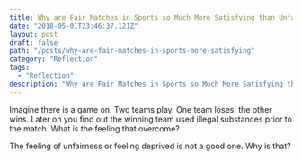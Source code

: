 ```yaml
---
title: Why are Fair Matches in Sports so Much More Satisfying than Unfair Matches?
date: "2018-05-01T23:46:37.121Z"
layout: post
draft: false
path: "/posts/why-are-fair-matches-in-sports-more-satisfying"
category: "Reflection"
tags:
  - "Reflection"
description: "Why are Fair Matches in Sports so Much More Satisfying than Unfair Matches?"
---
```


Imagine there is a game on. Two teams play. One team loses, the other wins. Later on you find out the winning team used illegal substances prior to the match. What is the feeling that overcome?

The feeling of unfairness or feeling deprived is not a good one. Why is that?

